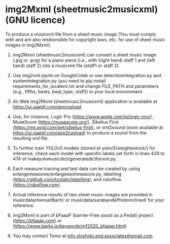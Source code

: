 # img2Mxml (sheetmusic2musicxml) (GNU licence)
To produce a musicxml file from a sheet music image
(You must comply with and are also resibonsible for copyright laws, etc. for use of sheet music images in img2Mxml)

1. img2Mxml (sheetmusic2musicxml) can convert a sheet music image (.jpg or .png) for a piano piece (i.e., with (right hand) staff 1 and (left hand) staff 2) into a musicxml file (staff1 or staff 2).
2. Use img2xml.ipynb on GoogleColab or use detectionintegration.py and systemintegration.py (you need to pip install requirements_for_localenv.txt and change FILE_PATH and parameters (e.g., fifths, beats, beat_type, staff)) in your local environment.
3. An Web img2Mxml (sheetmusic2musicxml) application is available at https://ui.saaipf.com/app/upload
4. Use, for instance, Logic Pro (https://www.apple.com/jp/logic-pro/), MuseScore (https://musescore.org/), Sibelius First (https://my.avid.com/get/sibelius-first), or xml2sound (soon available at https://ui.saaipf.com/app2/upload) to produce a sound from the resulting xml file.

5. To further train YOLOv5 models (stored at yolov5/weightsstock/) for inference, check each model with specific labels set forth in lines 429 to 474 of makeyolomusicdict/generatedictforxml.py.
6. Each measure training and test data can be created by using enlargemeasures/enlargeeachmeasure.py, labelImg (https://github.com/tzutalin/labelImg), and roboflow (https://roboflow.com).

7. Actual inference results of two sheet music images are provided in musicdata/menuetBach/ or musicdata/sarabandePhotoInclined/ for your reference.

8. img2Mxml is part of bFaaaP (barrier-Free assist as a Pedal) project (https://bfaaap.com) or (https://www.barks.jp/keywords/mf2020_bfaaap.html)

9. You may contact Tomo at info.shishido.and.associates@gmail.com

 

